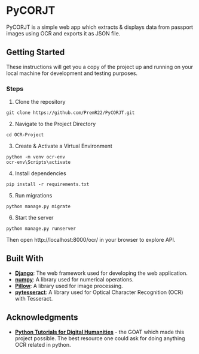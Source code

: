 # PyCORJT

PyCORJT is a simple web app which extracts & displays data from passport images using OCR and exports it as JSON file.

## Getting Started

These instructions will get you a copy of the project up and running on your local machine for development and testing purposes.

### Steps

1. Clone the repository

```
git clone https://github.com/PremR22/PyCORJT.git
```

2. Navigate to the Project Directory

```
cd OCR-Project
```

3. Create & Activate a Virtual Environment

```
python -m venv ocr-env
ocr-env\Scripts\activate
```

4. Install dependencies

```
pip install -r requirements.txt
```

5. Run migrations

```
python manage.py migrate
```

6. Start the server

```
python manage.py runserver
```

Then open http://localhost:8000/ocr/ in your browser to explore API.

## Built With

- **[Django](https://www.djangoproject.com/)**: The web framework used for developing the web application.
- **[numpy](https://numpy.org/)**: A library used for numerical operations.
- **[Pillow](https://pillow.readthedocs.io/en/stable/)**: A library used for image processing.
- **[pytesseract](https://github.com/madmaze/pytesseract)**: A library used for Optical Character Recognition (OCR) with Tesseract.

  
## Acknowledgments

* **[Python Tutorials for Digital Humanities](https://www.youtube.com/playlist?list=PL2VXyKi-KpYuTAZz__9KVl1jQz74bDG7i)** - the GOAT which made this project possible. The best resource one could ask for doing anything OCR related in python.

